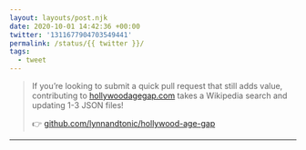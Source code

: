```yaml
---
layout: layouts/post.njk
date: 2020-10-01 14:42:36 +00:00
twitter: '1311677904703549441'
permalink: /status/{{ twitter }}/
tags: 
  - tweet
---
```


> If you’re looking to submit a quick pull request that still adds value, contributing to [hollywoodagegap.com](https://hollywoodagegap.com) takes a Wikipedia search and updating 1-3 JSON files!
> 
>  👉 [github.com/lynnandtonic/hollywood-age-gap](https://github.com/lynnandtonic/hollywood-age-gap)


---
